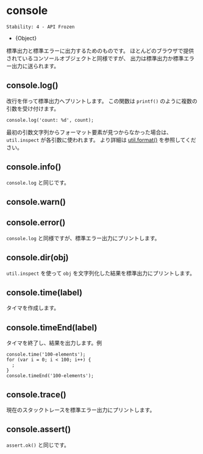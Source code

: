 # console

    Stability: 4 - API Frozen

* {Object}

<!--type=global-->

<!--
For printing to stdout and stderr.  Similar to the console object functions
provided by most web browsers, here the output is sent to stdout or stderr.
-->

標準出力と標準エラーに出力するためのものです。
ほとんどのブラウザで提供されているコンソールオブジェクトと同様ですが、
出力は標準出力か標準エラー出力に送られます。


## console.log()

<!--
Prints to stdout with newline. This function can take multiple arguments in a
`printf()`-like way. Example:
-->

改行を伴って標準出力へプリントします。
この関数は `printf()` のように複数の引数を受け付けます。

    console.log('count: %d', count);

<!--
If formatting elements are not found in the first string then `util.inspect`
is used on each argument.
See [util.format()](util.html#util.format) for more information.
-->

最初の引数文字列からフォーマット要素が見つからなかった場合は、
`util.inspect` が各引数に使われます。
より詳細は [util.format()](util.html#util.format) を参照してください。

## console.info()

<!--
Same as `console.log`.
-->

`console.log` と同じです。

## console.warn()
## console.error()

<!--
Same as `console.log` but prints to stderr.
-->

`console.log` と同様ですが、標準エラー出力にプリントします。

## console.dir(obj)

<!--
Uses `util.inspect` on `obj` and prints resulting string to stdout.
-->

`util.inspect` を使って `obj` を文字列化した結果を標準出力にプリントします。

## console.time(label)

<!--
Mark a time.
-->

タイマを作成します。


## console.timeEnd(label)

<!--
Finish timer, record output. Example
-->

タイマを終了し、結果を出力します。例

    console.time('100-elements');
    for (var i = 0; i < 100; i++) {
      ;
    }
    console.timeEnd('100-elements');


## console.trace()

<!--
Print a stack trace to stderr of the current position.
-->

現在のスタックトレースを標準エラー出力にプリントします。

## console.assert()

<!--
Same as `assert.ok()`.
-->

`assert.ok()` と同じです。
